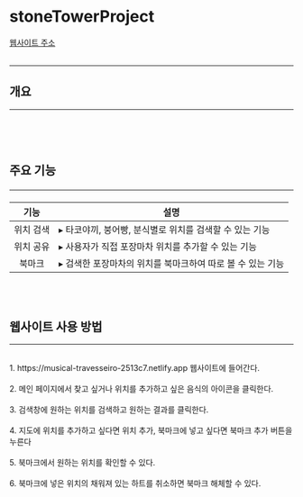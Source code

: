 # stoneTowerProject

<a href="https://stonetowerj.netlify.app">웹사이트 주소</a>
<br><br><hr>

## 개요
<hr>
<pre><span style="color:#FFCCCC"></pre>

<br><br>

## 주요 기능 <hr>
|기능|설명|
|:--:|--|
|위치 검색|▸ 타코야끼, 붕어빵, 분식별로 위치를 검색할 수 있는 기능| 
|위치 공유|▸ 사용자가 직접 포장마차 위치를 추가할 수 있는 기능|
|북마크|▸ 검색한 포장마차의 위치를 북마크하여 따로 볼 수 있는 기능|

<br><br>

## 웹사이트 사용 방법
<hr><br>
1.  <a>https://musical-travesseiro-2513c7.netlify.app</a> 웹사이트에 들어간다.<br><br>
2. 메인 페이지에서 찾고 싶거나 위치를 추가하고 싶은 음식의 아이콘을 클릭한다.<br><br>
3. 검색창에 원하는 위치를 검색하고 원하는 결과를 클릭한다.<br><br>
4. 지도에 위치를 추가하고 싶다면 위치 추가, 북마크에 넣고 싶다면 북마크 추가 버튼을 누른다<br><br>
5. 북마크에서 원하는 위치를 확인할 수 있다.<br><br>
6. 북마크에 넣은 위치의 채워져 있는 하트를 취소하면 북마크 해체할 수 있다.
